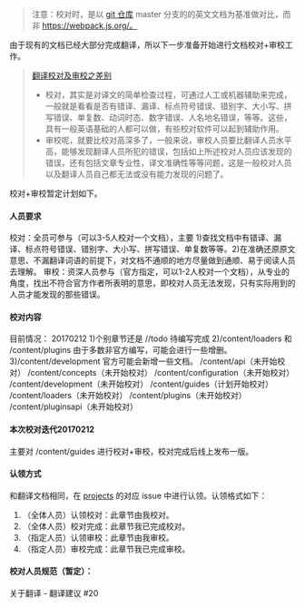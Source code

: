 > 注意：校对时，是以 [git 仓库](https://github.com/webpack-china/webpack.js.org) master 分支的的英文文档为基准做对比，而非 https://webpack.js.org/。

由于现有的文档已经大部分完成翻译，所以下一步准备开始进行文档校对+审校工作。

> [翻译校对及审校之差别](http://fanyi.baike.com/article-27305.html)
> * 校对，其实是对译文的简单检查过程，可通过人工或机器辅助来完成，一般就是看看是否有错译、漏译、标点符号错误、错别字、大小写、拼写错误、单复数、动词时态、数字错误、人名地名错误，等等。这些，具有一般英语基础的人都可以做，有些校对软件可以起到辅助作用。
> * 审校呢，就要比校对高深多了，一般来说，审校人员要比翻译人员水平高，能够发现翻译人员所犯的错误，包括如上所述校对人员应该发现的错误，还有包括文章专业性，译文准确性等等问题，这是一般校对人员以及翻译人员自己都无法或没有能力发现的问题了。

校对+审校暂定计划如下。
#### 人员要求
校对：全员可参与（可以3-5人校对一个文档），主要 1)查找文档中有错译、漏译、标点符号错误、错别字、大小写、拼写错误、单复数等等。2)在准确还原原文意思、不漏翻译词语的前提下，对文档不通顺的地方尽量做到通顺、易于阅读人员去理解。
审校：资深人员参与（官方指定，可以1-2人校对一个文档），从专业的角度，找出不符合官方作者所表明的意思，即校对人员无法发现，只有实际用到的人员才能发现的那些错误。

#### 校对内容
目前情况：
20170212
1)个别章节还是 //todo 待编写完成
2)/content/loaders 和 /content/plugins 由于多数非官方编写，可能会进行一些增删。
3)/content/development 官方可能会新增一些文档。
/content/api（未开始校对）
/content/concepts（未开始校对）
/content/configuration（未开始校对）
/content/development（未开始校对）
/content/guides（计划开始校对）
/content/loaders（未开始校对）
/content/plugins（未开始校对）
/content/pluginsapi（未开始校对）

#### 本次校对迭代20170212
主要对 /content/guides 进行校对+审校，校对完成后线上发布一版。

#### 认领方式
和翻译文档相同，在 [projects](https://github.com/webpack-china/webpack.js.org/projects/1) 的对应 issue 中进行认领。认领格式如下：
1. （全体人员）认领校对：此章节由我校对。
2. （全体人员）校对完成：此章节我已完成校对。
3. （指定人员）认领审校：此章节由我审校。
4. （指定人员）审校完成：此章节我已完成审校。

#### 校对人员规范（暂定）：
关于翻译 - 翻译建议 #20
